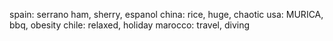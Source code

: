 spain: serrano ham, sherry, espanol
china: rice, huge, chaotic
usa: MURICA, bbq, obesity
chile: relaxed, holiday
marocco: travel, diving
